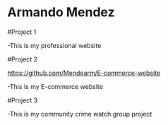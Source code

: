 # Armando Mendez 

#Project 1 

-This is my professional website


#Project 2

https://github.com/Mendearm/E-commerce-website

-This is my E-commerce website


#Project 3

-This is my community crime watch group project
